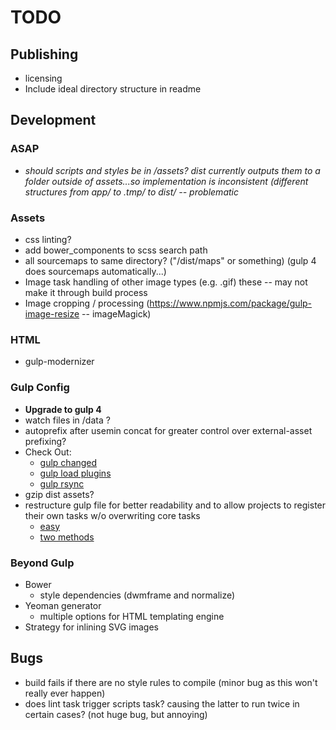 # TODO 

## Publishing

* licensing 
* Include ideal directory structure in readme

## Development

### ASAP
* *should scripts and styles be in /assets? dist currently outputs them to a folder outside of assets...so implementation is inconsistent (different structures from app/ to .tmp/ to dist/ -- problematic*

### Assets
* css linting?
* add bower_components to scss search path
* all sourcemaps to same directory? ("/dist/maps" or something) (gulp 4 does sourcemaps automatically...)
* Image task handling of other image types (e.g. .gif) these -- may not make it through build process
* Image cropping / processing (https://www.npmjs.com/package/gulp-image-resize -- imageMagick)

### HTML
* gulp-modernizer

### Gulp Config
* **Upgrade to gulp 4**
* watch files in /data ?
* autoprefix after usemin concat for greater control over external-asset prefixing?
* Check Out:
	- [gulp changed](https://www.npmjs.com/package/gulp-changed)
	- [gulp load plugins](https://www.npmjs.com/package/gulp-load-plugins)
	- [gulp rsync](https://www.npmjs.com/package/gulp-rsync)
* gzip dist assets?
* restructure gulp file for better readability and to allow projects to register their own tasks w/o overwriting core tasks
	 - [easy](https://blog.simpleblend.net/gulp-organization-structure/)
	 - [two methods](http://macr.ae/article/splitting-gulpfile-multiple-files.html)

### Beyond Gulp

* Bower
	- style dependencies (dwmframe and normalize)
* Yeoman generator
	- multiple options for HTML templating engine
* Strategy for inlining SVG images

## Bugs

* build fails if there are no style rules to compile (minor bug as this won't really ever happen)
* does lint task trigger scripts task? causing the latter to run twice in certain cases? (not huge bug, but annoying)
